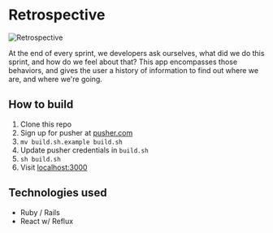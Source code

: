 # Retrospective

![Retrospective](https://raw.githubusercontent.com/scottdover/retrospective/master/docs/screenshot.png)

At the end of every sprint, we developers ask ourselves, what did we do this sprint, and how
do we feel about that? This app encompasses those behaviors, and gives the user a history
of information to find out where we are, and where we're going.

## How to build

 1. Clone this repo
 2. Sign up for pusher at [pusher.com](https://pusher.com/)
 3. `mv build.sh.example build.sh`
 4. Update pusher credentials in `build.sh`
 5. `sh build.sh`
 6. Visit [localhost:3000](http://localhost:3000/)

## Technologies used

 - Ruby / Rails
 - React w/ Reflux
